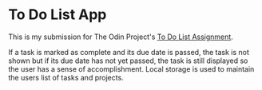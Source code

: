 # To Do List App

This is my submission for The Odin Project's [To Do List Assignment](https://www.theodinproject.com/lessons/node-path-javascript-todo-list). 

If a task is marked as complete and its due date is passed, the task is not shown but if its due date has not yet passed, the task is still displayed so the user has a sense of accomplishment. Local storage is used to maintain the users list of tasks and projects. 
